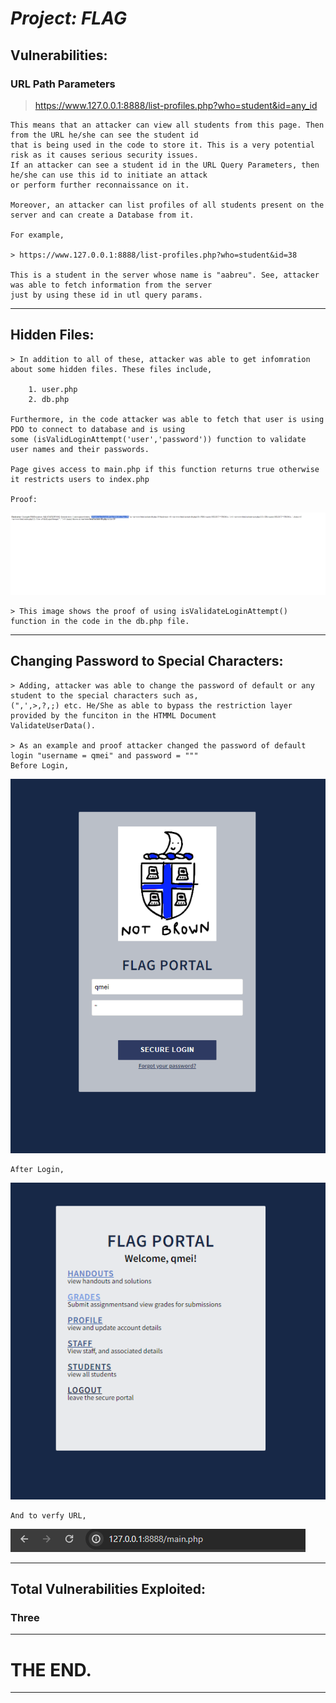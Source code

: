 

# _Project: FLAG_

## **Vulnerabilities:**

### URL Path Parameters

> https://www.127.0.0.1:8888/list-profiles.php?who=student&id=any_id
> 
    This means that an attacker can view all students from this page. Then from the URL he/she can see the student id
    that is being used in the code to store it. This is a very potential risk as it causes serious security issues.
    If an attacker can see a student id in the URL Query Parameters, then he/she can use this id to initiate an attack
    or perform further reconnaissance on it.

    Moreover, an attacker can list profiles of all students present on the server and can create a Database from it.
    
    For example,
    
    > https://www.127.0.0.1:8888/list-profiles.php?who=student&id=38

    This is a student in the server whose name is "aabreu". See, attacker was able to fetch information from the server
    just by using these id in utl query params.



***
## Hidden Files:
    
    > In addition to all of these, attacker was able to get infomration about some hidden files. These files include,

        1. user.php
        2. db.php
    
    Furthermore, in the code attacker was able to fetch that user is using PDO to connect to database and is using 
    some (isValidLoginAttempt('user','password')) function to validate user names and their passwords.
    
    Page gives access to main.php if this function returns true otherwise it restricts users to index.php

    Proof:
    
![img_1.png](img_1.png)

    > This image shows the proof of using isValidateLoginAttempt() function in the code in the db.php file.

***
## Changing Password to Special Characters:

    > Adding, attacker was able to change the password of default or any student to the special characters such as,
    (",',>,?,;) etc. He/She as able to bypass the restriction layer provided by the funciton in the HTMML Document
    ValidateUserData(). 

    > As an example and proof attacker changed the password of default login "username = qmei" and password = """
    Before Login,
![img_2.png](img_2.png)

    After Login,

![img_3.png](img_3.png)

    And to verfy URL,

![img_4.png](img_4.png)
***

## Total Vulnerabilities Exploited:
### Three
***

# THE END.
***
